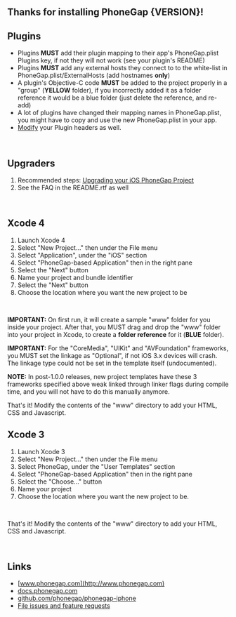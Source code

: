## Thanks for installing PhoneGap {VERSION}!

## Plugins

* Plugins **MUST** add their plugin mapping to their app's PhoneGap.plist Plugins key, if not they will not work (see your plugin's README)
* Plugins **MUST** add any external hosts they connect to to the white-list in PhoneGap.plist/ExternalHosts (add hostnames **only**)
* A plugin's Objective-C code **MUST** be added to the project properly in a "group" (**YELLOW** folder), if you incorrectly added it as a folder reference it would be a blue folder (just delete the reference, and re-add)
* A lot of plugins have changed their mapping names in PhoneGap.plist, you might have to copy and use the new PhoneGap.plist in your app.
* [Modify](http://wiki.phonegap.com/PhoneGap-iOS-Plugins-Problems) your Plugin headers as well.

<br />

## Upgraders
	
1. Recommended steps: [Upgrading your iOS PhoneGap Project](http://wiki.phonegap.com/Upgrading%20your%20iOS%20PhoneGap%20Project)
2. See the FAQ in the README.rtf as well

<br />

## Xcode 4

1. Launch Xcode 4
2. Select "New Project..." then under the File menu
3. Select "Application", under the "iOS" section
4. Select "PhoneGap-based Application" then in the right pane
5. Select the "Next" button
6. Name your project and bundle identifier
7. Select the "Next" button
8. Choose the location where you want the new project to be

<br />

**IMPORTANT:** On first run, it will create a sample "www" folder for you inside your project. After that, you MUST drag and drop the "www" folder into your project in Xcode, to create a **folder reference** for it (**BLUE** folder).
<br />

**IMPORTANT:** For the "CoreMedia", "UIKit" and "AVFoundation" frameworks, you MUST set the linkage as "Optional", if not iOS 3.x devices will crash. The linkage type could not be set in the template itself (undocumented).
<br />

**NOTE:** In post-1.0.0 releases, new project templates have these 3 frameworks specified above weak linked through linker flags during compile time, and you will not have to do this manually anymore.
<br />

That's it! Modify the contents of the "www" directory to add your HTML, CSS and Javascript.
<br />

## Xcode 3

1. Launch Xcode 3
2. Select "New Project..." then under the File menu
3. Select PhoneGap, under the "User Templates" section
4. Select "PhoneGap-based Application" then in the right pane
5. Select the "Choose..." button
6. Name your project
7. Choose the location where you want the new project to be.

<br />

That's it! Modify the contents of the "www" directory to add your HTML, CSS and Javascript.

<br />

## Links

* [www.phonegap.com](http://www.phonegap.com)
* [docs.phonegap.com](http://docs.phonegap.com)
* [github.com/phonegap/phonegap-iphone](http://github.com/phonegap/phonegap-iphone)
* [File issues and feature requests](http://github.com/phonegap/phonegap-iphone/issues)

<br />
